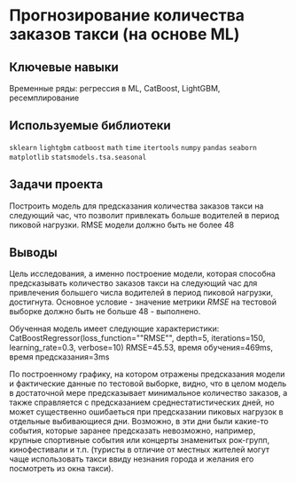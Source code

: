 # Прогнозирование количества заказов такси (на основе ML)

## Ключевые навыки
Временные ряды: регрессия в ML, CatBoost,  LightGBM, ресемплирование

## Используемые библиотеки
 `sklearn` `lightgbm` `catboost` `math` `time` `itertools` `numpy` `pandas` `seaborn` `matplotlib` `statsmodels.tsa.seasonal`

## Задачи проекта
Построить модель для предсказания количества заказов такси на следующий час, что позволит привлекать больше водителей в период пиковой нагрузки. RMSE модели должно быть не более 48 

## Выводы
Цель исследования, а именно построение модели, которая способна предсказывать количество заказов такси на следующий час для привлечения большего числа водителей в период пиковой нагрузки, достигнута. Основное условие - значение метрики *RMSE* на тестовой выборке должно быть не больше 48 - выполнено.

Обученная модель имеет следующие характеристики:
    CatBoostRegressor(loss_function=""RMSE"", depth=5, iterations=150,  learning_rate=0.3, verbose=10)
    RMSE=45.53, 
    время обучения=469ms, 
    время предсказания=3ms

По построенному графику, на котором отражены предсказания модели и фактические данные по тестовой выборке, видно, что в целом модель в достаточной мере предсказывает минимальное количество заказов, а также справляется с предсказанием среднестатистических дней, но может существенно ошибаеться при предсказании пиковых нагрузок в отдельные выбивающиеся дни. Возможно, в эти дни были какие-то события, которые заранее предсказать невозможно, например, крупные спортивные события или концерты знаменитых рок-групп, кинофестивали и т.п. (туристы в отличие от местных жителей могут чаще использовать такси ввиду незнания города и желания его посмотреть из окна такси).
